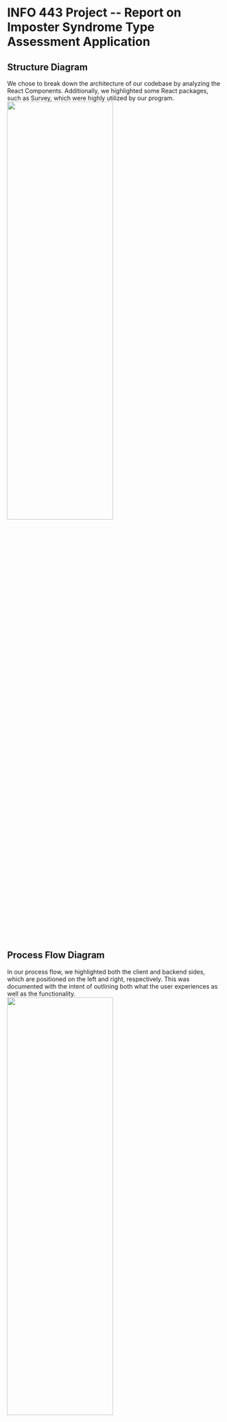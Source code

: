 # INFO 443 Project -- Report on Imposter Syndrome Type Assessment Application

## Structure Diagram
We chose to break down the architecture of our codebase by analyzing the React Components. Additionally, we highlighted some React packages, such as Survey, which were highly utilized by our program. 
<img src="https://user-images.githubusercontent.com/46469460/150293942-e2bda9b4-894c-4aa5-9d27-e9d2b074a82d.png" width=70% height=50%>

## Process Flow Diagram
In our process flow, we highlighted both the client and backend sides, which are positioned on the left and right, respectively. This was documented with the intent of outlining both what the user experiences as well as the functionality. 
<img src="https://user-images.githubusercontent.com/46469460/150294881-94722048-d93b-4310-9895-b91bdfc27b28.png" width=70% height=50%>

## Candidate Element
Our  Candidate Element is the **QuizContent** Components.

## Testing
* Ensure the most recent version of Node, v16.13.2, is installed.
* Run `npm install` to download all relevant dependencies.
* Run the command `npm run test`.
* Run `npm test -- --coverage` to check code coverage.

<img src="https://user-images.githubusercontent.com/62479938/153045613-f75e7905-47c8-48a4-8c50-5dd65dcdc67e.png" width=70% height=50%>

_____

# Project 1 Full Report

## Codebase Context

This application can be utilized to identify an individual's imposter type with the **Interactive Quiz** and observe the **visualized results** to learn more about the cross sections between imposter types. Additionally, a user can gain insight from **real-world stories** of successful industry members as well as **tips** for how to combat feelings of imposter syndrome.

## Mission of Application
The goal of this application is to address feelings of imposter syndrome that women and minorities can experience in the tech field. To make the widely accepted variants of imposter syndrome seem less categorical, an Incredibles character is associated with each archetype.

This solution works specifically to address the United Nations 5th Sustainable Development Goal: Gender Equality. Imposter syndrome can limit the opportunites women and minorities are comfortable pursuing in their work environment.

## Code Structure Analysis

### Architectural Elements

This project was built using React and utilizes two outside libraries to assist in constructing the site's interactive functionality. Architectural analysis is abstracted to consider individual React components.

#### Components in Project

**App**

Renders all content in the project.

**HomePage**

Displays plain HTML explaining the mission statement of the project and Incredibles theme.

**MenuBar**

Directs user to different pages of the website.

**QuizPage**

Explains the purpose of the quiz. Either displays the quiz itself or an option to retake depending on whether the user has taken the quiz.

**QuizContent**

Utilizes SurveyJS to let the user interact with a quiz that determines their imposter syndrome archetype.

**ResultsPage**

Either displays the quiz results or directs the user to take the quiz, depending on the user's quiz status. This component utlizes CanvasJS to display an interactive visualization that conveys the user's imposter syndrome archetype breakdown.

**Imposter Type 1 - 5**

Static content that explains each imposter syndrome archetype with expert quotes and embedded videos that can help users understand each type.

**Survey**

Library that displays and processes the quiz to be taken by the user.

**CanvasJSChart**

Library that displays the visualization of the user's quiz results.

# TODO: Explain relationships more clearly.

<img src="https://user-images.githubusercontent.com/62479938/153046289-8d458fc2-45e0-4e57-9d63-5022221e5086.png" width=70% height=50%>

### 2. What are the code's process flows?

## Architecture Assessment PUT INTO PARAGRAPHS

Element to focus on: Quiz Page, specifically `QuizPage.js` and its dependency, `QuizContent.js`.

### Architectural Deficiencies

1. Mysterious Names
Location: Throughout file

2. Documentation/Readability Concerns

3. Comments
Location: Throughout file

4. Unnecessary logs to console (find code smell name)
Location: When Survey is processing results

5. Duplicated code
Location: QuizPage and ResultsPage determine quiz taken status

6. Long function
Location: `convertResults()` takes on too much computation

7. Redundant comment
Location: `QuizPage.js` over-explains logic of `hasTakenQuiz()` use when deciding content to render

8. Speculative generality
Location: `QuizContent.js` uses `event` parameter when it should be omitted

## Unit Tests

## Refactored Code
